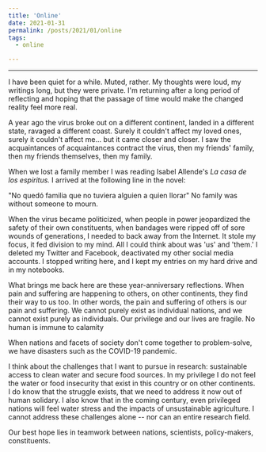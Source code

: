 ```yaml
---
title: 'Online'
date: 2021-01-31
permalink: /posts/2021/01/online
tags:
  - online

---
```

------


I have been quiet for a while. Muted, rather. My thoughts were loud, my writings long, but they were private. I'm returning after a long period of reflecting and hoping that the passage of time would make the changed reality feel more real.  

A year ago the virus broke out on a different continent, landed in a different state, ravaged a different coast. Surely it couldn't affect my loved ones, surely it couldn't affect me... but it came closer and closer. I saw the acquaintances of acquaintances contract the virus, 
then my friends' family, then my friends themselves, then my family. 

When we lost a family member I was reading Isabel Allende's *La casa de los espiritus.* I arrived at the following line in the novel:

"No quedó familia que no tuviera alguien a quien llorar"
No family was without someone to mourn.

When the virus became politicized, when people in power jeopardized the safety of their own constituents, when bandages were ripped off of sore wounds of
generations, I needed to back away from the Internet. It stole my focus, it fed division to my mind. All I could think about was 'us' and 'them.' I deleted my Twitter and Facebook, deactivated my other social media accounts. I stopped writing here, and I kept my entries on my hard drive and in my notebooks. 

What brings me back here are these year-anniversary reflections. When pain and suffering are happening to others, on other continents, they find their way to us too.
In other words, the pain and suffering of others is our pain and suffering. We cannot purely exist as individual nations, and we cannot exist purely as individuals. Our privilege and our lives are fragile. No human is immune to calamity 

When nations and facets of society don't come together to problem-solve, we have disasters such as the COVID-19 pandemic.  

I think about the challenges that I want to pursue in research: sustainable access to clean water and secure food sources. In my privilege I do not 
feel the water or food insecurity that exist in this country or on other continents. I do know that the struggle exists, that we need to address it now out of human solidary. I also know that in the coming century, even privileged nations will feel water stress and the impacts of unsustainable agriculture. I cannot address these challenges alone -- nor can an entire research field. 

Our best hope lies in teamwork between nations, scientists, policy-makers, constituents. 





 
